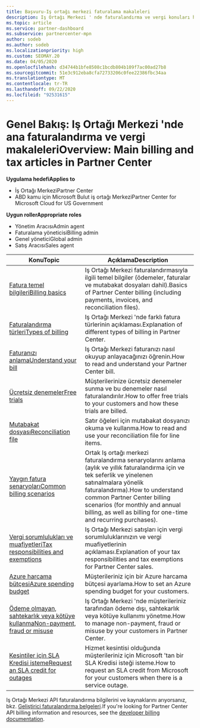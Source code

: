 ```yaml
---
title: Başvuru-Iş ortağı merkezi faturalama makaleleri
description: Iş Ortağı Merkezi ' nde faturalandırma ve vergi konuları hakkında bilgi edinin. Bilgiler faturalandırma kaynakları, faturalar, CSP faturalandırma ve vergileri içerir.
ms.topic: article
ms.service: partner-dashboard
ms.subservice: partnercenter-mpn
author: sodeb
ms.author: sodeb
ms.localizationpriority: high
ms.custom: SEOMAY.20
ms.date: 04/05/2020
ms.openlocfilehash: d34744b1bfe8508c1bcdb804b109f7ac00ad27b8
ms.sourcegitcommit: 51e3c912eba8cfa72733206c0fee22386fbc34aa
ms.translationtype: MT
ms.contentlocale: tr-TR
ms.lasthandoff: 09/22/2020
ms.locfileid: "92531615"
---
```

# <a name="overview-main-billing-and-tax-articles-in-partner-center"></a><span data-ttu-id="faef1-104">Genel Bakış: Iş Ortağı Merkezi 'nde ana faturalandırma ve vergi makaleleri</span><span class="sxs-lookup"><span data-stu-id="faef1-104">Overview: Main billing and tax articles in Partner Center</span></span>

<span data-ttu-id="faef1-105">**Uygulama hedefi**</span><span class="sxs-lookup"><span data-stu-id="faef1-105">**Applies to**</span></span>

- <span data-ttu-id="faef1-106">İş Ortağı Merkezi</span><span class="sxs-lookup"><span data-stu-id="faef1-106">Partner Center</span></span>
- <span data-ttu-id="faef1-107">ABD kamu için Microsoft Bulut iş ortağı Merkezi</span><span class="sxs-lookup"><span data-stu-id="faef1-107">Partner Center for Microsoft Cloud for US Government</span></span>

<span data-ttu-id="faef1-108">**Uygun roller**</span><span class="sxs-lookup"><span data-stu-id="faef1-108">**Appropriate roles**</span></span>

- <span data-ttu-id="faef1-109">Yönetim Aracısı</span><span class="sxs-lookup"><span data-stu-id="faef1-109">Admin agent</span></span>
- <span data-ttu-id="faef1-110">Faturalama yöneticisi</span><span class="sxs-lookup"><span data-stu-id="faef1-110">Billing admin</span></span>
- <span data-ttu-id="faef1-111">Genel yönetici</span><span class="sxs-lookup"><span data-stu-id="faef1-111">Global admin</span></span>
- <span data-ttu-id="faef1-112">Satış Aracısı</span><span class="sxs-lookup"><span data-stu-id="faef1-112">Sales agent</span></span>

| <span data-ttu-id="faef1-113">Konu</span><span class="sxs-lookup"><span data-stu-id="faef1-113">Topic</span></span> | <span data-ttu-id="faef1-114">Açıklama</span><span class="sxs-lookup"><span data-stu-id="faef1-114">Description</span></span> |
| ----- | ----------- |
| [<span data-ttu-id="faef1-115">Fatura temel bilgileri</span><span class="sxs-lookup"><span data-stu-id="faef1-115">Billing basics</span></span>](billing-basics.md) | <span data-ttu-id="faef1-116">Iş Ortağı Merkezi faturalandırmasıyla ilgili temel bilgiler (ödemeler, faturalar ve mutabakat dosyaları dahil).</span><span class="sxs-lookup"><span data-stu-id="faef1-116">Basics of Partner Center billing (including payments, invoices, and reconciliation files).</span></span> |
| [<span data-ttu-id="faef1-117">Faturalandırma türleri</span><span class="sxs-lookup"><span data-stu-id="faef1-117">Types of billing</span></span>](billing-different-types.md) | <span data-ttu-id="faef1-118">Iş Ortağı Merkezi 'nde farklı fatura türlerinin açıklaması.</span><span class="sxs-lookup"><span data-stu-id="faef1-118">Explanation of different types of billing in Partner Center.</span></span> |
| [<span data-ttu-id="faef1-119">Faturanızı anlama</span><span class="sxs-lookup"><span data-stu-id="faef1-119">Understand your bill</span></span>](read-your-bill.md) | <span data-ttu-id="faef1-120">Iş Ortağı Merkezi faturanızı nasıl okuyup anlayacağınızı öğrenin.</span><span class="sxs-lookup"><span data-stu-id="faef1-120">How to read and understand your Partner Center bill.</span></span> |
| [<span data-ttu-id="faef1-121">Ücretsiz denemeler</span><span class="sxs-lookup"><span data-stu-id="faef1-121">Free trials</span></span>](offer-your-customers-trials-of-microsoft-products.md) | <span data-ttu-id="faef1-122">Müşterilerinize ücretsiz denemeler sunma ve bu denemeler nasıl faturalandırılır.</span><span class="sxs-lookup"><span data-stu-id="faef1-122">How to offer free trials to your customers and how these trials are billed.</span></span> |
| [<span data-ttu-id="faef1-123">Mutabakat dosyası</span><span class="sxs-lookup"><span data-stu-id="faef1-123">Reconciliation file</span></span>](use-the-reconciliation-files.md) | <span data-ttu-id="faef1-124">Satır öğeleri için mutabakat dosyanızı okuma ve kullanma.</span><span class="sxs-lookup"><span data-stu-id="faef1-124">How to read and use your reconciliation file for line items.</span></span> |
| [<span data-ttu-id="faef1-125">Yaygın fatura senaryoları</span><span class="sxs-lookup"><span data-stu-id="faef1-125">Common billing scenarios</span></span>](common-billing-scenarios.md) | <span data-ttu-id="faef1-126">Ortak Iş ortağı merkezi faturalandırma senaryolarını anlama (aylık ve yıllık faturalandırma için ve tek seferlik ve yinelenen satınalmalara yönelik faturalandırma).</span><span class="sxs-lookup"><span data-stu-id="faef1-126">How to understand common Partner Center billing scenarios (for monthly and annual billing, as well as billing for one-time and recurring purchases).</span></span> |
| [<span data-ttu-id="faef1-127">Vergi sorumlulukları ve muafiyetleri</span><span class="sxs-lookup"><span data-stu-id="faef1-127">Tax responsibilities and exemptions</span></span>](tax-and-tax-exemptions.md) | <span data-ttu-id="faef1-128">Iş Ortağı Merkezi satışları için vergi sorumluluklarınızın ve vergi muafiyetlerinin açıklaması.</span><span class="sxs-lookup"><span data-stu-id="faef1-128">Explanation of your tax responsibilities and tax exemptions for Partner Center sales.</span></span> |
| [<span data-ttu-id="faef1-129">Azure harcama bütçesi</span><span class="sxs-lookup"><span data-stu-id="faef1-129">Azure spending budget</span></span>](set-an-azure-spending-budget-for-your-customers.md) | <span data-ttu-id="faef1-130">Müşterileriniz için bir Azure harcama bütçesi ayarlama.</span><span class="sxs-lookup"><span data-stu-id="faef1-130">How to set an Azure spending budget for your customers.</span></span> |
| [<span data-ttu-id="faef1-131">Ödeme olmayan, sahtekarlık veya kötüye kullanma</span><span class="sxs-lookup"><span data-stu-id="faef1-131">Non-payment, fraud or misuse</span></span>](non-payment-fraud-misuse.md) | <span data-ttu-id="faef1-132">Iş Ortağı Merkezi 'nde müşterileriniz tarafından ödeme dışı, sahtekarlık veya kötüye kullanımı yönetme.</span><span class="sxs-lookup"><span data-stu-id="faef1-132">How to manage non-payment, fraud or misuse by your customers in Partner Center.</span></span> |
| [<span data-ttu-id="faef1-133">Kesintiler için SLA Kredisi isteme</span><span class="sxs-lookup"><span data-stu-id="faef1-133">Request an SLA credit for outages</span></span>](request-credit.md) | <span data-ttu-id="faef1-134">Hizmet kesintisi olduğunda müşterileriniz için Microsoft 'tan bir SLA Kredisi isteği isteme.</span><span class="sxs-lookup"><span data-stu-id="faef1-134">How to request an SLA credit from Microsoft for your customers when there is a service outage.</span></span> |

<span data-ttu-id="faef1-135">Iş Ortağı Merkezi API faturalandırma bilgilerini ve kaynaklarını arıyorsanız, bkz. [Geliştirici faturalandırma belgeleri](/partner-center/develop/manage-billing).</span><span class="sxs-lookup"><span data-stu-id="faef1-135">If you're looking for Partner Center API billing information and resources, see the [developer billing documentation](/partner-center/develop/manage-billing).</span></span>